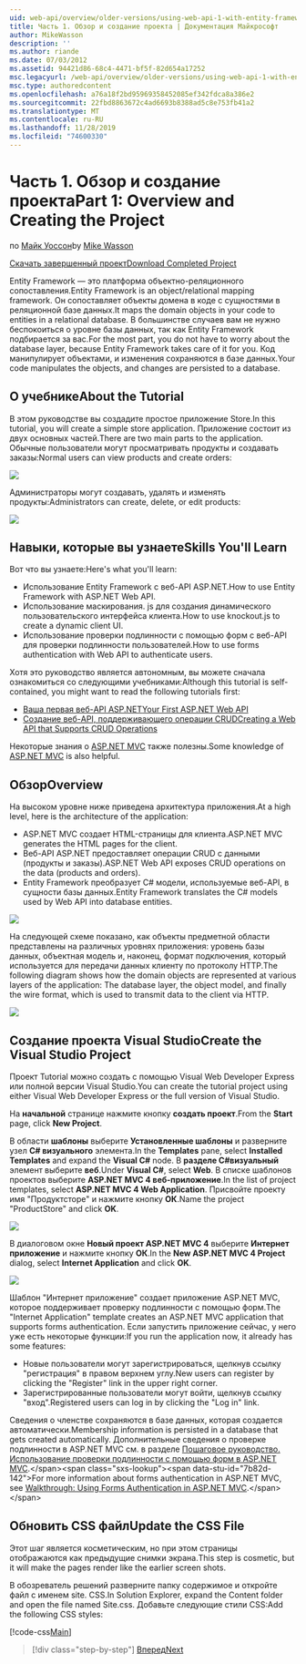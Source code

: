 ```yaml
---
uid: web-api/overview/older-versions/using-web-api-1-with-entity-framework-5/using-web-api-with-entity-framework-part-1
title: Часть 1. Обзор и создание проекта | Документация Майкрософт
author: MikeWasson
description: ''
ms.author: riande
ms.date: 07/03/2012
ms.assetid: 94421d86-68c4-4471-bf5f-82d654a17252
msc.legacyurl: /web-api/overview/older-versions/using-web-api-1-with-entity-framework-5/using-web-api-with-entity-framework-part-1
msc.type: authoredcontent
ms.openlocfilehash: a76a18f2bd95969358452085ef342fdca8a386e2
ms.sourcegitcommit: 22fbd8863672c4ad6693b8388ad5c8e753fb41a2
ms.translationtype: MT
ms.contentlocale: ru-RU
ms.lasthandoff: 11/28/2019
ms.locfileid: "74600330"
---
```

# <a name="part-1-overview-and-creating-the-project"></a><span data-ttu-id="7b82d-102">Часть 1. Обзор и создание проекта</span><span class="sxs-lookup"><span data-stu-id="7b82d-102">Part 1: Overview and Creating the Project</span></span>

<span data-ttu-id="7b82d-103">по [Майк Уоссон](https://github.com/MikeWasson)</span><span class="sxs-lookup"><span data-stu-id="7b82d-103">by [Mike Wasson](https://github.com/MikeWasson)</span></span>

[<span data-ttu-id="7b82d-104">Скачать завершенный проект</span><span class="sxs-lookup"><span data-stu-id="7b82d-104">Download Completed Project</span></span>](https://code.msdn.microsoft.com/ASP-NET-Web-API-with-afa30545)

<span data-ttu-id="7b82d-105">Entity Framework — это платформа объектно-реляционного сопоставления.</span><span class="sxs-lookup"><span data-stu-id="7b82d-105">Entity Framework is an object/relational mapping framework.</span></span> <span data-ttu-id="7b82d-106">Он сопоставляет объекты домена в коде с сущностями в реляционной базе данных.</span><span class="sxs-lookup"><span data-stu-id="7b82d-106">It maps the domain objects in your code to entities in a relational database.</span></span> <span data-ttu-id="7b82d-107">В большинстве случаев вам не нужно беспокоиться о уровне базы данных, так как Entity Framework подбирается за вас.</span><span class="sxs-lookup"><span data-stu-id="7b82d-107">For the most part, you do not have to worry about the database layer, because Entity Framework takes care of it for you.</span></span> <span data-ttu-id="7b82d-108">Код манипулирует объектами, и изменения сохраняются в базе данных.</span><span class="sxs-lookup"><span data-stu-id="7b82d-108">Your code manipulates the objects, and changes are persisted to a database.</span></span>

## <a name="about-the-tutorial"></a><span data-ttu-id="7b82d-109">О учебнике</span><span class="sxs-lookup"><span data-stu-id="7b82d-109">About the Tutorial</span></span>

<span data-ttu-id="7b82d-110">В этом руководстве вы создадите простое приложение Store.</span><span class="sxs-lookup"><span data-stu-id="7b82d-110">In this tutorial, you will create a simple store application.</span></span> <span data-ttu-id="7b82d-111">Приложение состоит из двух основных частей.</span><span class="sxs-lookup"><span data-stu-id="7b82d-111">There are two main parts to the application.</span></span> <span data-ttu-id="7b82d-112">Обычные пользователи могут просматривать продукты и создавать заказы:</span><span class="sxs-lookup"><span data-stu-id="7b82d-112">Normal users can view products and create orders:</span></span>

![](using-web-api-with-entity-framework-part-1/_static/image1.png)

<span data-ttu-id="7b82d-113">Администраторы могут создавать, удалять и изменять продукты:</span><span class="sxs-lookup"><span data-stu-id="7b82d-113">Administrators can create, delete, or edit products:</span></span>

![](using-web-api-with-entity-framework-part-1/_static/image2.png)

## <a name="skills-youll-learn"></a><span data-ttu-id="7b82d-114">Навыки, которые вы узнаете</span><span class="sxs-lookup"><span data-stu-id="7b82d-114">Skills You'll Learn</span></span>

<span data-ttu-id="7b82d-115">Вот что вы узнаете:</span><span class="sxs-lookup"><span data-stu-id="7b82d-115">Here's what you'll learn:</span></span>

- <span data-ttu-id="7b82d-116">Использование Entity Framework с веб-API ASP.NET.</span><span class="sxs-lookup"><span data-stu-id="7b82d-116">How to use Entity Framework with ASP.NET Web API.</span></span>
- <span data-ttu-id="7b82d-117">Использование маскирования. js для создания динамического пользовательского интерфейса клиента.</span><span class="sxs-lookup"><span data-stu-id="7b82d-117">How to use knockout.js to create a dynamic client UI.</span></span>
- <span data-ttu-id="7b82d-118">Использование проверки подлинности с помощью форм с веб-API для проверки подлинности пользователей.</span><span class="sxs-lookup"><span data-stu-id="7b82d-118">How to use forms authentication with Web API to authenticate users.</span></span>

<span data-ttu-id="7b82d-119">Хотя это руководство является автономным, вы можете сначала ознакомиться со следующими учебниками:</span><span class="sxs-lookup"><span data-stu-id="7b82d-119">Although this tutorial is self-contained, you might want to read the following tutorials first:</span></span>

- [<span data-ttu-id="7b82d-120">Ваша первая веб-API ASP.NET</span><span class="sxs-lookup"><span data-stu-id="7b82d-120">Your First ASP.NET Web API</span></span>](../../getting-started-with-aspnet-web-api/tutorial-your-first-web-api.md)
- [<span data-ttu-id="7b82d-121">Создание веб-API, поддерживающего операции CRUD</span><span class="sxs-lookup"><span data-stu-id="7b82d-121">Creating a Web API that Supports CRUD Operations</span></span>](../creating-a-web-api-that-supports-crud-operations.md)

<span data-ttu-id="7b82d-122">Некоторые знания о [ASP.NET MVC](../../../../mvc/index.md) также полезны.</span><span class="sxs-lookup"><span data-stu-id="7b82d-122">Some knowledge of [ASP.NET MVC](../../../../mvc/index.md) is also helpful.</span></span>

## <a name="overview"></a><span data-ttu-id="7b82d-123">Обзор</span><span class="sxs-lookup"><span data-stu-id="7b82d-123">Overview</span></span>

<span data-ttu-id="7b82d-124">На высоком уровне ниже приведена архитектура приложения.</span><span class="sxs-lookup"><span data-stu-id="7b82d-124">At a high level, here is the architecture of the application:</span></span>

- <span data-ttu-id="7b82d-125">ASP.NET MVC создает HTML-страницы для клиента.</span><span class="sxs-lookup"><span data-stu-id="7b82d-125">ASP.NET MVC generates the HTML pages for the client.</span></span>
- <span data-ttu-id="7b82d-126">Веб-API ASP.NET предоставляет операции CRUD с данными (продукты и заказы).</span><span class="sxs-lookup"><span data-stu-id="7b82d-126">ASP.NET Web API exposes CRUD operations on the data (products and orders).</span></span>
- <span data-ttu-id="7b82d-127">Entity Framework преобразует C# модели, используемые веб-API, в сущности базы данных.</span><span class="sxs-lookup"><span data-stu-id="7b82d-127">Entity Framework translates the C# models used by Web API into database entities.</span></span>

![](using-web-api-with-entity-framework-part-1/_static/image3.png)

<span data-ttu-id="7b82d-128">На следующей схеме показано, как объекты предметной области представлены на различных уровнях приложения: уровень базы данных, объектная модель и, наконец, формат подключения, который используется для передачи данных клиенту по протоколу HTTP.</span><span class="sxs-lookup"><span data-stu-id="7b82d-128">The following diagram shows how the domain objects are represented at various layers of the application: The database layer, the object model, and finally the wire format, which is used to transmit data to the client via HTTP.</span></span>

![](using-web-api-with-entity-framework-part-1/_static/image4.png)

## <a name="create-the-visual-studio-project"></a><span data-ttu-id="7b82d-129">Создание проекта Visual Studio</span><span class="sxs-lookup"><span data-stu-id="7b82d-129">Create the Visual Studio Project</span></span>

<span data-ttu-id="7b82d-130">Проект Tutorial можно создать с помощью Visual Web Developer Express или полной версии Visual Studio.</span><span class="sxs-lookup"><span data-stu-id="7b82d-130">You can create the tutorial project using either Visual Web Developer Express or the full version of Visual Studio.</span></span>

<span data-ttu-id="7b82d-131">На **начальной** странице нажмите кнопку **создать проект**.</span><span class="sxs-lookup"><span data-stu-id="7b82d-131">From the **Start** page, click **New Project**.</span></span>

<span data-ttu-id="7b82d-132">В области **шаблоны** выберите **Установленные шаблоны** и разверните узел  **C# визуального** элемента.</span><span class="sxs-lookup"><span data-stu-id="7b82d-132">In the **Templates** pane, select **Installed Templates** and expand the **Visual C#** node.</span></span> <span data-ttu-id="7b82d-133">В **разделе C#визуальный** элемент выберите **веб**.</span><span class="sxs-lookup"><span data-stu-id="7b82d-133">Under **Visual C#**, select **Web**.</span></span> <span data-ttu-id="7b82d-134">В списке шаблонов проектов выберите **ASP.NET MVC 4 веб-приложение**.</span><span class="sxs-lookup"><span data-stu-id="7b82d-134">In the list of project templates, select **ASP.NET MVC 4 Web Application**.</span></span> <span data-ttu-id="7b82d-135">Присвойте проекту имя "Продуктсторе" и нажмите кнопку **ОК**.</span><span class="sxs-lookup"><span data-stu-id="7b82d-135">Name the project "ProductStore" and click **OK**.</span></span>

![](using-web-api-with-entity-framework-part-1/_static/image5.png)

<span data-ttu-id="7b82d-136">В диалоговом окне **Новый проект ASP.NET MVC 4** выберите **Интернет приложение** и нажмите кнопку **ОК**.</span><span class="sxs-lookup"><span data-stu-id="7b82d-136">In the **New ASP.NET MVC 4 Project** dialog, select **Internet Application** and click **OK**.</span></span>

![](using-web-api-with-entity-framework-part-1/_static/image6.png)

<span data-ttu-id="7b82d-137">Шаблон "Интернет приложение" создает приложение ASP.NET MVC, которое поддерживает проверку подлинности с помощью форм.</span><span class="sxs-lookup"><span data-stu-id="7b82d-137">The "Internet Application" template creates an ASP.NET MVC application that supports forms authentication.</span></span> <span data-ttu-id="7b82d-138">Если запустить приложение сейчас, у него уже есть некоторые функции:</span><span class="sxs-lookup"><span data-stu-id="7b82d-138">If you run the application now, it already has some features:</span></span>

- <span data-ttu-id="7b82d-139">Новые пользователи могут зарегистрироваться, щелкнув ссылку "регистрация" в правом верхнем углу.</span><span class="sxs-lookup"><span data-stu-id="7b82d-139">New users can register by clicking the "Register" link in the upper right corner.</span></span>
- <span data-ttu-id="7b82d-140">Зарегистрированные пользователи могут войти, щелкнув ссылку "вход".</span><span class="sxs-lookup"><span data-stu-id="7b82d-140">Registered users can log in by clicking the "Log in" link.</span></span>

<span data-ttu-id="7b82d-141">Сведения о членстве сохраняются в базе данных, которая создается автоматически.</span><span class="sxs-lookup"><span data-stu-id="7b82d-141">Membership information is persisted in a database that gets created automatically.</span></span> <span data-ttu-id="7b82d-142">Дополнительные сведения о проверке подлинности в ASP.NET MVC см. в разделе [Пошаговое руководство. Использование проверки подлинности с помощью форм в ASP.NET MVC](https://msdn.microsoft.com/library/ff398049(VS.98).aspx).</span><span class="sxs-lookup"><span data-stu-id="7b82d-142">For more information about forms authentication in ASP.NET MVC, see [Walkthrough: Using Forms Authentication in ASP.NET MVC](https://msdn.microsoft.com/library/ff398049(VS.98).aspx).</span></span>

## <a name="update-the-css-file"></a><span data-ttu-id="7b82d-143">Обновить CSS файл</span><span class="sxs-lookup"><span data-stu-id="7b82d-143">Update the CSS File</span></span>

<span data-ttu-id="7b82d-144">Этот шаг является косметическим, но при этом страницы отображаются как предыдущие снимки экрана.</span><span class="sxs-lookup"><span data-stu-id="7b82d-144">This step is cosmetic, but it will make the pages render like the earlier screen shots.</span></span>

<span data-ttu-id="7b82d-145">В обозреватель решений разверните папку содержимое и откройте файл с именем site. CSS.</span><span class="sxs-lookup"><span data-stu-id="7b82d-145">In Solution Explorer, expand the Content folder and open the file named Site.css.</span></span> <span data-ttu-id="7b82d-146">Добавьте следующие стили CSS:</span><span class="sxs-lookup"><span data-stu-id="7b82d-146">Add the following CSS styles:</span></span>

[!code-css[Main](using-web-api-with-entity-framework-part-1/samples/sample1.css)]

> [!div class="step-by-step"]
> [<span data-ttu-id="7b82d-147">Вперед</span><span class="sxs-lookup"><span data-stu-id="7b82d-147">Next</span></span>](using-web-api-with-entity-framework-part-2.md)
